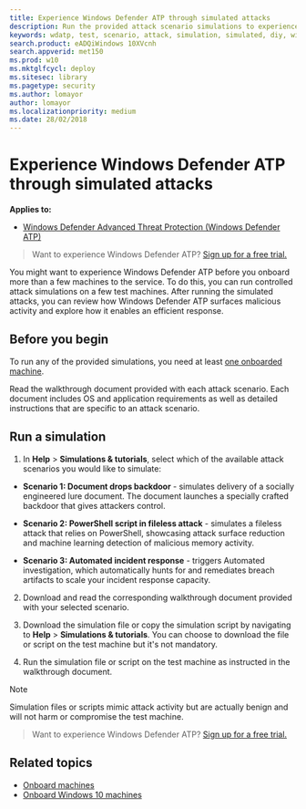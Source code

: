 ```yaml
---
title: Experience Windows Defender ATP through simulated attacks
description: Run the provided attack scenario simulations to experience how Windows Defender ATP can detect, investigate, and respond to breaches.
keywords: wdatp, test, scenario, attack, simulation, simulated, diy, windows defender advanced threat protection
search.product: eADQiWindows 10XVcnh
search.appverid: met150
ms.prod: w10
ms.mktglfcycl: deploy
ms.sitesec: library
ms.pagetype: security
ms.author: lomayor
author: lomayor
ms.localizationpriority: medium
ms.date: 28/02/2018
---
```


# Experience Windows Defender ATP through simulated attacks 

**Applies to:**


- [Windows Defender Advanced Threat Protection (Windows Defender ATP)](https://wincom.blob.core.windows.net/documents/Windows10_Commercial_Comparison.pdf)



>Want to experience Windows Defender ATP? [Sign up for a free trial.](https://www.microsoft.com/en-us/WindowsForBusiness/windows-atp?ocid=docs-wdatp-attacksimulations-abovefoldlink)

You might want to experience Windows Defender ATP before you onboard more than a few machines to the service. To do this, you can run controlled attack simulations on a few test machines. After running the simulated attacks, you can review how Windows Defender ATP surfaces malicious activity and explore how it enables an efficient response.

## Before you begin

To run any of the provided simulations, you need at least [one onboarded machine](onboard-configure-windows-defender-advanced-threat-protection.md). 

Read the walkthrough document provided with each attack scenario. Each document includes OS and application requirements as well as detailed instructions that are specific to an attack scenario.

## Run a simulation

1. In **Help** > **Simulations & tutorials**, select which of the available attack scenarios you would like to simulate:

  - **Scenario 1: Document drops backdoor** - simulates delivery of a socially engineered lure document. The document launches a specially crafted backdoor that gives attackers control.

  - **Scenario 2: PowerShell script in fileless attack** - simulates a fileless attack that relies on PowerShell, showcasing attack surface reduction and machine learning detection of malicious memory activity.
    
  - **Scenario 3: Automated incident response** - triggers Automated investigation, which automatically hunts for and remediates breach artifacts to scale your incident response capacity.

2. Download and read the corresponding walkthrough document provided with your selected scenario.

3. Download the simulation file or copy the simulation script by navigating to **Help** > **Simulations & tutorials**. You can choose to download the file or script on the test machine but it's not mandatory.

4. Run the simulation file or script on the test machine as instructed in the walkthrough document.

>[!NOTE]
>Simulation files or scripts mimic attack activity but are actually benign and will not harm or compromise the test machine.


>Want to experience Windows Defender ATP? [Sign up for a free trial.](https://www.microsoft.com/en-us/WindowsForBusiness/windows-atp?ocid=docs-wdatp-attacksimulations-belowfoldlink)


## Related topics
- [Onboard machines](onboard-configure-windows-defender-advanced-threat-protection.md)
- [Onboard Windows 10 machines](configure-endpoints-windows-defender-advanced-threat-protection.md)